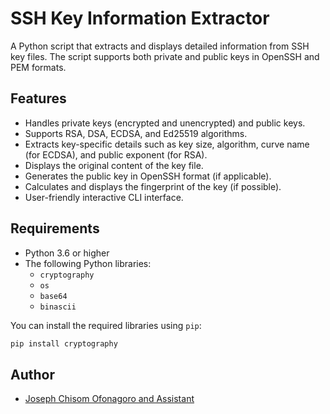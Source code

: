 # SSH Key Information Extractor

A Python script that extracts and displays detailed information from SSH key files. The script supports both private and public keys in OpenSSH and PEM formats.

## Features

- Handles private keys (encrypted and unencrypted) and public keys.
- Supports RSA, DSA, ECDSA, and Ed25519 algorithms.
- Extracts key-specific details such as key size, algorithm, curve name (for ECDSA), and public exponent (for RSA).
- Displays the original content of the key file.
- Generates the public key in OpenSSH format (if applicable).
- Calculates and displays the fingerprint of the key (if possible).
- User-friendly interactive CLI interface.

## Requirements

- Python 3.6 or higher
- The following Python libraries:
  - `cryptography`
  - `os`
  - `base64`
  - `binascii`

You can install the required libraries using `pip`:

```sh
pip install cryptography
```

## Author
- [Joseph Chisom Ofonagoro and Assistant](x.com/abumchisom)
